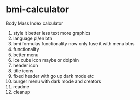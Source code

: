 # bmi-calculator
Body Mass Index calculator




1. style it better less text more graphics
2. language pl/en btn
4. bmi formulas functionality now only fuse it with menu btns
5. functionality
6. better menu
8. ice cube icon maybe or dolphin
9. header icon
13. title icons
15. fixed header with go up dark mode etc
16. burger menu with dark mode and creators
10. readme
11. cleanup




<!-- // extract data-translate-key
// const translationData = {};

// document.querySelectorAll('[data-translate-key]').forEach(el => {
//   const key = el.getAttribute('data-translate-key');
//   translationData[key] = el.textContent.trim();
// });
// function cleanText(text) {
//   return text
//     .replace(/\n/g, ' ')       // replace newlines with spaces
//     .replace(/\s+/g, ' ')      // replace multiple spaces with one
//     .trim();
// }

// const cleanedTranslations = {};

// for (const key in translationData) {
//   cleanedTranslations[key] = cleanText(translationData[key]);
// }

// console.log(cleanedTranslations); -->